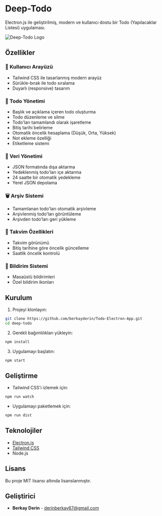 # Deep-Todo

Electron.js ile geliştirilmiş, modern ve kullanıcı dostu bir Todo (Yapılacaklar Listesi) uygulaması.

![Deep-Todo Logo](src/assets/icon.ico)

## Özellikler

### 💫 Kullanıcı Arayüzü

- Tailwind CSS ile tasarlanmış modern arayüz
- Sürükle-bırak ile todo sıralama
- Duyarlı (responsive) tasarım

### 📝 Todo Yönetimi

- Başlık ve açıklama içeren todo oluşturma
- Todo düzenleme ve silme
- Todo'ları tamamlandı olarak işaretleme
- Bitiş tarihi belirleme
- Otomatik öncelik hesaplama (Düşük, Orta, Yüksek)
- Not ekleme özelliği
- Etiketleme sistemi

### 📁 Veri Yönetimi

- JSON formatında dışa aktarma
- Yedeklenmiş todo'ları içe aktarma
- 24 saatte bir otomatik yedekleme
- Yerel JSON depolama

### 🗑️ Arşiv Sistemi

- Tamamlanan todo'ları otomatik arşivleme
- Arşivlenmiş todo'ları görüntüleme
- Arşivden todo'ları geri yükleme

### 📅 Takvim Özellikleri

- Takvim görünümü
- Bitiş tarihine göre öncelik güncelleme
- Saatlik öncelik kontrolü

### 🔔 Bildirim Sistemi

- Masaüstü bildirimleri
- Özel bildirim ikonları

## Kurulum

1. Projeyi klonlayın:

```bash
git clone https://github.com/berkayderin/Todo-Electron-App.git
cd deep-todo
```

2. Gerekli bağımlılıkları yükleyin:

```bash
npm install
```

3. Uygulamayı başlatın:

```bash
npm start
```

## Geliştirme

- Tailwind CSS'i izlemek için:

```bash
npm run watch
```

- Uygulamayı paketlemek için:

```bash
npm run dist
```

## Teknolojiler

- [Electron.js](https://www.electronjs.org/)
- [Tailwind CSS](https://tailwindcss.com/)
- Node.js

## Lisans

Bu proje MIT lisansı altında lisanslanmıştır.

## Geliştirici

- **Berkay Derin** - [derinberkay67@gmail.com](mailto:derinberkay67@gmail.com)
